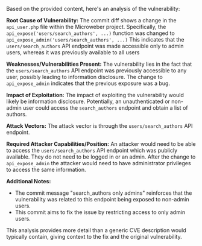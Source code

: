 Based on the provided content, here's an analysis of the vulnerability:

**Root Cause of Vulnerability:**
The commit diff shows a change in the `api_user.php` file within the Microweber project. Specifically, the `api_expose('users/search_authors', ...)` function was changed to `api_expose_admin('users/search_authors', ...)` This indicates that the `users/search_authors` API endpoint was made accessible only to admin users, whereas it was previously available to all users

**Weaknesses/Vulnerabilities Present:**
The vulnerability lies in the fact that the `users/search_authors` API endpoint was previously accessible to any user, possibly leading to information disclosure.
The change to `api_expose_admin` indicates that the previous exposure was a bug.

**Impact of Exploitation:**
The impact of exploiting the vulnerability would likely be information disclosure.  Potentially, an unauthenticated or non-admin user could access the `search_authors` endpoint and obtain a list of authors.

**Attack Vectors:**
The attack vector is through the `users/search_authors` API endpoint.

**Required Attacker Capabilities/Position:**
An attacker would need to be able to access the `users/search_authors` API endpoint which was publicly available. They do not need to be logged in or an admin. After the change to `api_expose_admin` the attacker would need to have administrator privileges to access the same information.

**Additional Notes:**

*   The commit message "search_authors only admins" reinforces that the vulnerability was related to this endpoint being exposed to non-admin users.
*   This commit aims to fix the issue by restricting access to only admin users.

This analysis provides more detail than a generic CVE description would typically contain, giving context to the fix and the original vulnerability.